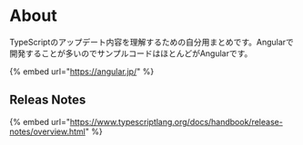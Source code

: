 # About

TypeScriptのアップデート内容を理解するための自分用まとめです。Angularで開発することが多いのでサンプルコードはほとんどがAngularです。

{% embed url="https://angular.jp/" %}

## Releas Notes

{% embed url="https://www.typescriptlang.org/docs/handbook/release-notes/overview.html" %}
